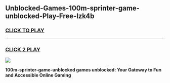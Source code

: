 
## Unblocked-Games-100m-sprinter-game-unblocked-Play-Free-lzk4b
<h3>
<a href="https://premium76.site?title=100m-sprinter-game-unblocked&ref=23A">CLICK TO PLAY</a></h3>
<hr>

<h3>
<a href="https://premium76.site?title=100m-sprinter-game-unblocked&ref=23A">CLICK 2 PLAY</a>
  
</h3>

<a href="https://premium76.site?title=100m-sprinter-game-unblocked&ref=23A"><img src="https://clearcache.store/games.png"></a>


**100m-sprinter-game-unblocked games unblocked: Your Gateway to Fun and Accessible Online Gaming**
